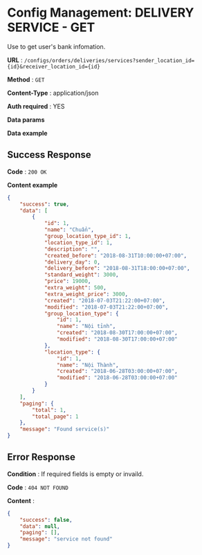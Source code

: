 # Config Management: DELIVERY SERVICE - GET 

Use to get user's bank infomation.

**URL** : `/configs/orders/deliveries/services?sender_location_id={id}&receiver_location_id={id}`

**Method** : `GET`

**Content-Type** : application/json

**Auth required** : YES

**Data params**

**Data example**

## Success Response

**Code** : `200 OK`

**Content example**

```json
{
    "success": true,
    "data": [
        {
            "id": 1,
            "name": "Chuẩn",
            "group_location_type_id": 1,
            "location_type_id": 1,
            "description": "",
            "created_before": "2018-08-31T10:00:00+07:00",
            "delivery_day": 0,
            "delivery_before": "2018-08-31T18:00:00+07:00",
            "standard_weight": 3000,
            "price": 19000,
            "extra_weight": 500,
            "extra_weight_price": 3000,
            "created": "2018-07-03T21:22:00+07:00",
            "modified": "2018-07-03T21:22:00+07:00",
            "group_location_type": {
                "id": 1,
                "name": "Nội tỉnh",
                "created": "2018-08-30T17:00:00+07:00",
                "modified": "2018-08-30T17:00:00+07:00"
            },
            "location_type": {
                "id": 1,
                "name": "Nội Thành",
                "created": "2018-06-28T03:00:00+07:00",
                "modified": "2018-06-28T03:00:00+07:00"
            }
        }
    ],
    "paging": {
        "total": 1,
        "total_page": 1
    },
    "message": "Found service(s)"
}
```

## Error Response

**Condition** : If required fields is empty or invaild.

**Code** : `404 NOT FOUND`

**Content** :

```json
{
    "success": false,
    "data": null,
    "paging": [],
    "message": "service not found"
}
```
